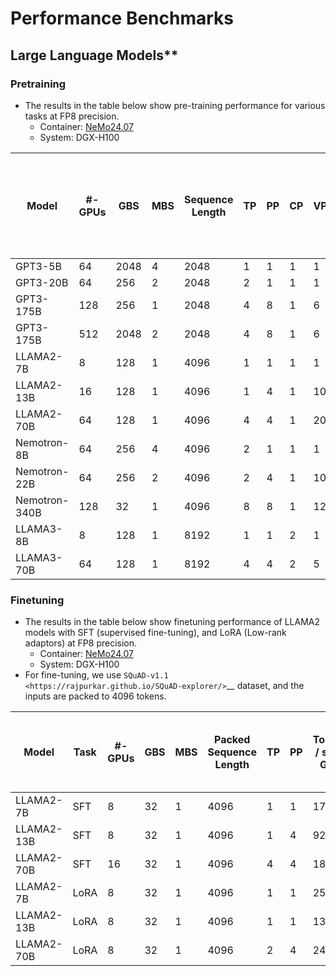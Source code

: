
# Performance Benchmarks

## Large Language Models**

### Pretraining

- The results in the table below show pre-training performance for various tasks at FP8 precision.
  - Container: [NeMo24.07](https://catalog.ngc.nvidia.com/orgs/nvidia/containers/nemo/tags)
  - System: DGX-H100

| Model         | #-GPUs | GBS  | MBS | Sequence Length| TP | PP | CP | VP | Tokens / sec / GPU | Model TFLOP / sec / GPU | ***Est. time to train in days (10T tokens, 1K GPUs)*** |
| -----         | ------ | ---  | --- | ---------------| -- | -- | -- | -- | ------------------ | ----------------------- | ------------------------------------------------------ |
| GPT3-5B       | 64     | 2048 | 4   | 2048           | 1  | 1  | 1  | 1  | 22521              | 736                     | ***5***                                                |
| GPT3-20B      | 64     | 256  | 2   | 2048           | 2  | 1  | 1  | 1  | 5851               | 750                     | ***19***                                               |
| GPT3-175B     | 128    | 256  | 1   | 2048           | 4  | 8  | 1  | 6  | 726                | 782                     | **156**                                                |
| GPT3-175B     | 512    | 2048 | 2   | 2048           | 4  | 8  | 1  | 6  | 782                | [842](https://mlcommons.org/benchmarks/training/)                     | **145**                                                |
| LLAMA2-7B     | 8      | 128  | 1   | 4096           | 1  | 1  | 1  | 1  | 16847              | 776                     | ***7***                                                | 
| LLAMA2-13B    | 16     | 128  | 1   | 4096           | 1  | 4  | 1  | 10 | 8646               | 754                     | ***13***                                               |
| LLAMA2-70B    | 64     | 128  | 1   | 4096           | 4  | 4  | 1  | 20 | 1707               | 759                     | ***66***                                               |
| Nemotron-8B   | 64     | 256  | 4   | 4096           | 2  | 1  | 1  | 1  | 12701              | 653                     | ***9***                                                |
| Nemotron-22B  | 64     | 256  | 2   | 4096           | 2  | 4  | 1  | 10 | 4256               | 554                     | ***27***                                               |
| Nemotron-340B | 128    | 32   | 1   | 4096           | 8  | 8  | 1  | 12 | 322                | 678                     | ***351***                                              |
| LLAMA3-8B     | 8      | 128  | 1   | 8192           | 1  | 1  | 2  | 1  | 12036              | 697                     | ***9***                                                |
| LLAMA3-70B    | 64     | 128  | 1   | 8192           | 4  | 4  | 2  | 5  | 1533               | 738                     | ***74***                                               |

### Finetuning

- The results in the table below show finetuning performance of LLAMA2 models with SFT (supervised fine-tuning), and LoRA (Low-rank adaptors) at FP8 precision.
  - Container: [NeMo24.07](https://catalog.ngc.nvidia.com/orgs/nvidia/containers/nemo/tags)
  - System: DGX-H100
- For fine-tuning, we use `SQuAD-v1.1 <https://rajpurkar.github.io/SQuAD-explorer/>`__ dataset, and the inputs are packed to 4096 tokens.


| Model      | Task     | #-GPUs | GBS | MBS | Packed Sequence Length | TP | PP | Tokens / sec / GPU | Model TFLOP / sec / GPU |  ***Est. time to finetune in mins (10M tokens)***  |
| -----      | ----     | ---    | --- | --- | --------------- | -- | -- | ------------------ | -----------------------        | -------------------------------------------------- |
| LLAMA2-7B  | SFT      | 8      | 32  | 1   | 4096            | 1  | 1  | 17120              | 682                            | ***1.2***                                          |
| LLAMA2-13B | SFT      | 8      | 32  | 1   | 4096            | 1  | 4  | 9256               | 716                            | ***2.2***                                          |
| LLAMA2-70B | SFT      | 16     | 32  | 1   | 4096            | 4  | 4  | 1833               | 756                            | ***5.7***                                          |
| LLAMA2-7B  | LoRA     | 8      | 32  | 1   | 4096            | 1  | 1  | 25206              | 673                            | ***0.8***                                          |
| LLAMA2-13B | LoRA     | 8      | 32  | 1   | 4096            | 1  | 1  | 13653              | 707                            | ***1.5***                                          |
| LLAMA2-70B | LoRA     | 8      | 32  | 1   | 4096            | 2  | 4  | 2470               | 681                            | ***8.4***                                          |
